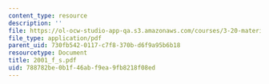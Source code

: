 ```yaml
---
content_type: resource
description: ''
file: https://ol-ocw-studio-app-qa.s3.amazonaws.com/courses/3-20-materials-at-equilibrium-sma-5111-fall-2003/788782be0b1f46abf9ea9fb8218f08ed_2001_f_s.pdf
file_type: application/pdf
parent_uid: 730fb542-0117-c7f8-370b-d6f9a95b6b18
resourcetype: Document
title: 2001_f_s.pdf
uid: 788782be-0b1f-46ab-f9ea-9fb8218f08ed
---
```

